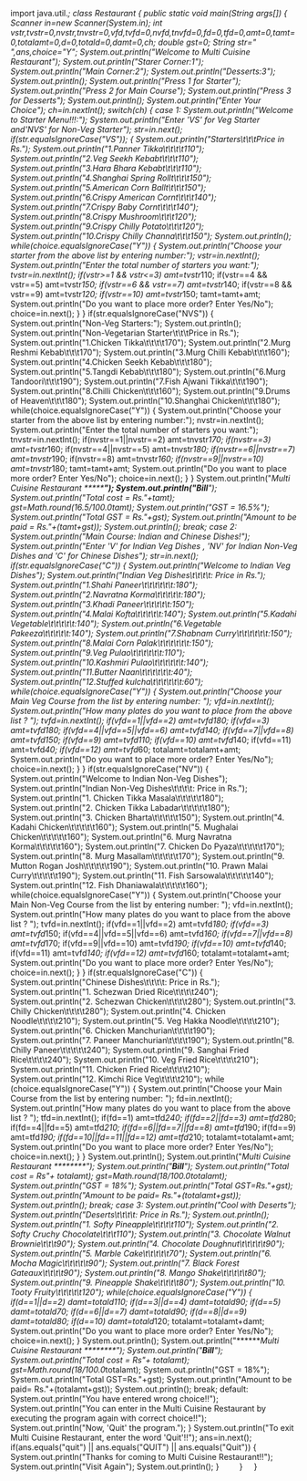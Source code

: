 import java.util.*;
class Restaurant 
{
    public static void main(String args[])
    {
        Scanner in=new Scanner(System.in);
        int vstr,tvstr=0,nvstr,tnvstr=0,vfd,tvfd=0,nvfd,tnvfd=0,fd=0,tfd=0,amt=0,tamt=0,totalamt=0,d=0,totald=0,damt=0,ch;
        double gst=0;
        String str=" ",ans,choice="Y";
        System.out.println("Welcome to Multi Cuisine Restaurant");
        System.out.println("Starer Corner:1");
        System.out.println("Main Corner:2");
        System.out.println("Desserts:3");
        System.out.println();
        System.out.println("Press 1 for Starter");
        System.out.println("Press 2 for Main Course");
        System.out.println("Press 3 for  Desserts");
        System.out.println();
        System.out.println("Enter Your Choice");
        ch=in.nextInt();
        switch(ch)
        {
            case 1:
            System.out.println("Welcome to Starter Menu!!!:");
            System.out.println("Enter 'VS' for Veg Starter and'NVS' for Non-Veg Starter");
            str=in.next();
            if(str.equalsIgnoreCase("VS"));
            {
                System.out.println("Starters\t\t\tPrice in Rs.");
                System.out.println("1.Panner Tikka\t\t\t\t110");
                System.out.println("2.Veg Seekh Kebabt\t\t\t110");
                System.out.println("3.Hara Bhara Kebabt\t\t\t110");
                System.out.println("4.Shanghai Spring Rollt\t\t\t150");
                System.out.println("5.American Corn Ballt\t\t\t150");
                System.out.println("6.Crispy American Cornt\t\t\t140");
                System.out.println("7.Crispy Baby Cornt\t\t\t140");
                System.out.println("8.Crispy Mushroom\t\t\t120");
                System.out.println("9.Crispy Chilly Potato\t\t\t120");
                System.out.println("10.Crispy Chilly Channa\t\t\t150");
                System.out.println();
                while(choice.equalsIgnoreCase("Y"))
                {
                    System.out.println("Choose your starter from the above list by entering number:");
                    vstr=in.nextInt();
                    System.out.println("Enter the total number of starters you want:");
                    tvstr=in.nextInt();
                    if(vstr>=1 && vstr<=3)
                    amt=tvstr*110;
                    if(vstr==4 && vstr==5)
                    amt=tvstr*150;
                    if(vstr==6 && vstr==7)
                    amt=tvstr*140;
                    if(vstr==8 && vstr==9)
                    amt=tvstr*120;
                    if(vstr==10)
                    amt=tvstr*150;
                    tamt=tamt+amt;
                    System.out.println("Do you want to place more order? Enter Yes/No");
                    choice=in.next();
                }
            }
            if(str.equalsIgnoreCase("NVS"))
            {
                System.out.println("Non-Veg Starters:");
                System.out.println();
                System.out.println("Non-Vegetarian Starter\t\t\tPrice in Rs.");
                System.out.println("1.Chicken Tikka\t\t\t\t170");
                System.out.println("2.Murg Reshmi Kebab\t\t\t170");
                System.out.println("3.Murg Chilli Kebab\t\t\t160");
                System.out.println("4.Chicken Seekh Kebab\t\t\t180");
                System.out.println("5.Tangdi Kebab\t\t\t180");
                System.out.println("6.Murg Tandoori\t\t\t190");
                System.out.println("7.Fish Ajwani Tikka\t\t\t190");
                System.out.println("8.Chilli Chicken\t\t\t160");
                System.out.println("9.Drums of Heaven\t\t\t180");
                System.out.println("10.Shanghai Chicken\t\t\t180");
                while(choice.equalsIgnoreCase("Y"))
                {
                    System.out.println("Choose your starter from the above list by entering number:");
                    nvstr=in.nextInt();
                    System.out.println("Enter the total number of starters you want:");
                    tnvstr=in.nextInt();
                    if(nvstr==1||nvstr==2)
                    amt=tnvstr*170;
                    if(nvstr==3)
                    amt=tvstr*160;
                    if(nvstr==4||nvstr==5)
                    amt=tnvstr*180;
                    if(nvstr==6||nvstr==7)
                    amt=tnvstr*190;
                    if(nvstr==8)
                    amt=tnvstr*160;
                    if(nvstr==9||nvstr==10)
                    amt=tnvstr*180;
                    tamt=tamt+amt;
                    System.out.println("Do you want to place more order? Enter Yes/No");
                    choice=in.next();
                }
            }
            System.out.println("*******Multi Cuisine Restaurant ********");
            System.out.println("*********Bill************");
            System.out.println("Total cost = Rs."+tamt);
            gst=Math.round(16.5/100.0*tamt);
            System.out.println("GST = 16.5%");
            System.out.println("Total GST = Rs."+gst);
            System.out.println("Amount to be paid = Rs."+(tamt+gst));
            System.out.println();
            break;
            case 2:
            System.out.println("Main Course: Indian and Chinese Dishes!");
            System.out.println("Enter 'V' for Indian Veg Dishes , 'NV' for Indian Non-Veg Dishes and 'C' for Chinese Dishes");
            str=in.next();
            if(str.equalsIgnoreCase("C"))
            {
                System.out.println("Welcome to Indian Veg Dishes");
                System.out.println("Indian Veg Dishes\t\t\t\t: Price in Rs.");
                System.out.println("1.Shahi Paneer\t\t\t\t\t\t:180");
                System.out.println("2.Navratna Korma\t\t\t\t\t:180");
                System.out.println("3.Khadi Paneer\t\t\t\t\t:150");
                System.out.println("4.Malai Kofta\t\t\t\t\t:140");
                System.out.println("5.Kadahi Vegetable\t\t\t\t\t:140");
                System.out.println("6.Vegetable Pakeeza\t\t\t\t\t:140");
                System.out.println("7.Shabnam Curry\t\t\t\t\t\t:150");
                System.out.println("8.Malai Corn Palak\t\t\t\t\t\t:150");
                System.out.println("9.Veg Pulao\t\t\t\t\t\t:110");
                System.out.println("10.Kashmiri Pulao\t\t\t\t\t\t:140");
                System.out.println("11.Butter Naan\t\t\t\t\t\t:40");
                System.out.println("12.Stuffed kulcha\t\t\t\t\t\t:60");
                while(choice.equalsIgnoreCase("Y"))
                {
                    System.out.println("Choose your Main Veg Course from the list by entering number: ");
                    vfd=in.nextInt();
                    System.out.println("How many plates do you want to place from the above list ? ");
                    tvfd=in.nextInt();
                    if(vfd==1||vfd==2)
                    amt=tvfd*180;
                    if(vfd==3)
                    amt=tvfd*180;
                    if(vfd==4||vfd==5||vfd==6)
                    amt=tvfd*140;
                    if(vfd==7||vfd==8)
                    amt=tvfd*150;
                    if(vfd==9)
                    amt=tvfd*110;
                    if(vfd==10)
                    amt=tvfd*140;
                    if(vfd==11)
                    amt=tvfd*40;
                    if(vfd==12)
                    amt=tvfd*60;
                    totalamt=totalamt+amt;
                    System.out.println("Do you want to place more order? Enter Yes/No");
                    choice=in.next();
                    }
                }
            if(str.equalsIgnoreCase("NV"))
            {
                System.out.println("Welcome to Indian Non-Veg Dishes");
                System.out.println("Indian Non-Veg Dishes\t\t\t\t: Price in Rs.");
                System.out.println("1. Chicken Tikka Masala\t\t\t\t\t180");
                System.out.println("2. Chicken Tikka Labadar\t\t\t\t\t180");
                System.out.println("3. Chicken Bharta\t\t\t\t\t150");
                System.out.println("4. Kadahi Chicken\t\t\t\t\t160");
                System.out.println("5. Mughalai Chicken\t\t\t\t\t160");
                System.out.println("6. Murg Navratna Korma\t\t\t\t\t160");
                System.out.println("7. Chicken Do Pyaza\t\t\t\t\t170");
                System.out.println("8. Murg Masallam\t\t\t\t\t170");
                System.out.println("9. Mutton Rogan Josh\t\t\t\t\t190");
                System.out.println("10. Prawn Malai Curry\t\t\t\t\t190");
                System.out.println("11. Fish Sarsowala\t\t\t\t\t140");
                System.out.println("12. Fish Dhaniawala\t\t\t\t\t160");
                while(choice.equalsIgnoreCase("Y"))
                {
                    System.out.println("Choose your Main Non-Veg Course from the list by entering number: ");
                    vfd=in.nextInt();
                    System.out.println("How many plates do you want to place from the above list ? ");
                    tvfd=in.nextInt();
                    if(vfd==1||vfd==2)
                    amt=tvfd*180;
                    if(vfd==3)
                    amt=tvfd*150;
                    if(vfd==4||vfd==5||vfd==6)
                    amt=tvfd*160;
                    if(vfd==7||vfd==8)
                    amt=tvfd*170;
                    if(vfd==9||vfd==10)
                    amt=tvfd*190;
                    if(vfd==10)
                    amt=tvfd*140;
                    if(vfd==11)
                    amt=tvfd*140;
                    if(vfd==12)
                    amt=tvfd*160;
                    totalamt=totalamt+amt;
                    System.out.println("Do you want to place more order? Enter Yes/No");
                    choice=in.next();
                    }
                }
            if(str.equalsIgnoreCase("C"))
                {
                    System.out.println("Chinese Dishes\t\t\t\t: Price in Rs.");
                    System.out.println("1. Schezwan Dried Rice\t\t\t\t240");
                    System.out.println("2. Schezwan Chicken\t\t\t\t280");
                    System.out.println("3. Chilly Chicken\t\t\t\t280");
                    System.out.println("4. Chicken Noodle\t\t\t\t210");
                    System.out.println("5. Veg Hakka Noodle\t\t\t\t210");
                    System.out.println("6. Chicken Manchurian\t\t\t\t190");
                    System.out.println("7. Paneer Manchurian\t\t\t\t190");
                    System.out.println("8. Chilly Paneer\t\t\t\t\t240");
                    System.out.println("9. Sanghai Fried Rice\t\t\t\t240");
                    System.out.println("10. Veg Fried Rice\t\t\t\t210");
                    System.out.println("11. Chicken Fried Rice\t\t\t\t210");
                    System.out.println("12. Kimchi Rice Veg\t\t\t\t210");
                    while (choice.equalsIgnoreCase("Y"))
                    {
                        System.out.println("Choose your Main Course from the list by entering number: ");
                        fd=in.nextInt();
                        System.out.println("How many plates do you want to place from the above list ? ");
                        tfd=in.nextInt();
                        if(fd==1)
                        amt=tfd*240;
                        if(fd==2||fd==3)
                        amt=tfd*280;
                        if(fd==4||fd==5)
                        amt=tfd*210;
                        if(fd==6||fd==7||fd==8)
                        amt=tfd*190;
                        if(fd==9)
                        amt=tfd*190;
                        if(fd==10||fd==11||fd==12)
                        amt=tfd*210;
                        totalamt=totalamt+amt;
                        System.out.println("Do you want to place more order? Enter Yes/No");
                        choice=in.next();
                    }
                }
                System.out.println();
                System.out.println("*******Multi Cuisine Restaurant ********");
                System.out.println("*********Bill*********");
                System.out.println("Total cost = Rs"+ totalamt);
                gst=Math.round(18/100.0*totalamt);
                System.out.println("GST = 18%");
                System.out.println("Total GST=Rs."+gst);
                System.out.println("Amount to be paid= Rs."+(totalamt+gst));
                System.out.println();
                break;
                case 3:
                System.out.println("Cool with Deserts");
                System.out.println("Deserts\t\t\t\t: Price in Rs.");
                System.out.println();
                System.out.println("1. Softy Pineapple\t\t\t\t110");
                System.out.println("2. Softy Cruchy Chocolate\t\t\t110");
                System.out.println("3. Chocolate Walnut Brownie\t\t\t90");
                System.out.println("4. Chocolate Doughnut\t\t\t\t\t90");
                System.out.println("5. Marble Cake\t\t\t\t\t70");
                System.out.println("6. Mocha Magic\t\t\t\t\t90");
                System.out.println("7. Black Forest Gateaux\t\t\t\t90");
                System.out.println("8. Mango Shake\t\t\t\t\t80");
                System.out.println("9. Pineapple Shake\t\t\t\t80");
                System.out.println("10. Tooty Fruity\t\t\t\t\t120");
                while(choice.equalsIgnoreCase("Y"))
                {
                   if(d==1||d==2)
                   damt=totald*110;
                   if(d==3||d==4)
                   damt=totald*90;
                   if(d==5)
                   damt=totald*70;
                   if(d==6||d==7)
                   damt=totald*90;
                   if(d==8||d==9)
                   damt=totald*80;
                   if(d==10)
                   damt=totald*120;
                   totalamt=totalamt+damt;
                   System.out.println("Do you want to place more order? Enter Yes/No");
                   choice=in.next();
                }
                System.out.println();
                System.out.println("*******Multi Cuisine Restaurant ********");
                System.out.println("*********Bill*********");
                System.out.println("Total cost = Rs"+ totalamt);
                gst=Math.round(18/100.0*totalamt);
                System.out.println("GST = 18%");
                System.out.println("Total GST=Rs."+gst);
                System.out.println("Amount to be paid= Rs."+(totalamt+gst));
                System.out.println();
                break;
                default:
                System.out.println("You have entered wrong choice!!");
                System.out.println("You can enter in the Multi Cuisine Restaurant by executing the program again with correct choice!!");
                System.out.println("Now, 'Quit' the program.");
            }
            System.out.println("To exit Multi Cuisine Restaurant, enter the word 'Quit'!!");
            ans=in.next();
            if(ans.equals("quit") || ans.equals("QUIT") || ans.equals("Quit"))
            {
                System.out.println("Thanks for coming to Multi Cuisine Restaurant!!");
                System.out.println("Visit Again");
                System.out.println();
            }
        }
    }
